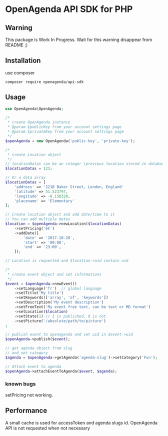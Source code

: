 # OpenAgenda API SDK for PHP

## Warning
This package is Work In Progress.
Wait for this warning disappear from README ;)

## Installation
use composer
```
composer require openagenda/api-sdk
```

## Usage
```php
use OpenAgenda\OpenAgenda;

/*
 * create OpenAgenda instance
 * @param $publicKey from your account settings page
 * @param $privateKey from your account settings page
 */
$openAgenda = new OpenAgenda('public-key', 'private-key');

/*
 * create Location object
 */
// locationDatas can be an integer (previous location stored in database)
$locationDatas = 123;

// Or a data array
$locationDatas = [
    'address' => '221B Baker Street, London, England'
    'latitude' => 51.523797, 
    'longitude' => -0.158320,
    'placename' => 'Elementary'
];

// Create location object and add date/time to it
// You can add multiple dates
$location = $openAgenda->newLocation($locationDatas)
    ->setPricing('6€') 
    ->addDate([
        'date' => '2017-10-20',
        'start' => '08:00',
        'end' => '23:00',
    ]);

// Location is requested and $location->uid contain uid

/*
 * create event object and set informations
 */
$event = $openAgenda->newEvent()
    ->setLanguage('fr')  // global language
    ->setTitle('My title')
    ->setKeywords(['array', 'of', 'keywords'])
    ->setDescription('My event description')
    ->setFreeText('My event free text, can be text or MD format')
    ->setLocation($location)
    ->setState(1) // 1 is published, 0 is not
    ->setPicture('/absolute/path/to/picture')
;

// publish event to openagenda and set uid in $event->uid
$openAgenda->publish($event);

// get agenda object from slug
// and set category
$agenda = $openAgenda->getAgenda('agenda-slug')->setCategory('Fun');

// Attach event to agenda
$openAgenda->attachEventToAgenda($event, $agenda);
```

### known bugs
setPricing not working.

## Performance
A small cache is used for accessToken and agenda slugs id. OpenAgenda API is not requested when not necessary